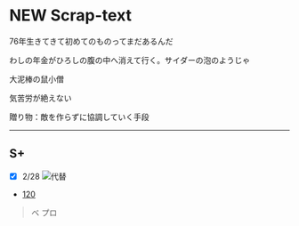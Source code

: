 NEW Scrap-text
=============

76年生きてきて初めてのものってまだあるんだ

わしの年金がひろしの腹の中へ消えて行く。サイダーの泡のようじゃ

大泥棒の鼠小僧

気苦労が絶えない

贈り物：敵を作らずに協調していく手段


---  

S+  
---  

- [x] 2/28 ![代替](pic/msbpm_476.png)  

- [120](http://saclaopr19.spring8.or.jp/~logsearch/viewer/?SACLA/operation_log/2024/02/2024_02_02_shift1.htm)

> ベ
プロ　　
